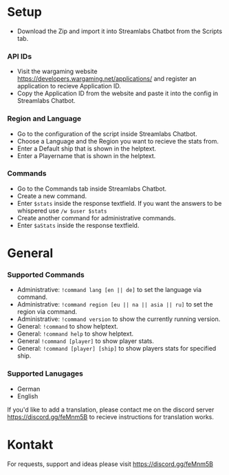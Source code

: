 # Setup
- Download the Zip and import it into Streamlabs Chatbot from the Scripts tab.

### API IDs
- Visit the wargaming website https://developers.wargaming.net/applications/ and register an application to recieve Application ID.
- Copy the Application ID from the website and paste it into the config in Streamlabs Chatbot.

### Region and Language
- Go to the configuration of the script inside Streamlabs Chatbot.
- Choose a Language and the Region you want to recieve the stats from.
- Enter a Default ship that is shown in the helptext.
- Enter a Playername that is shown in the helptext.

### Commands
- Go to the Commands tab inside Streamlabs Chatbot.
- Create a new command.
- Enter `$stats` inside the response textfield. If you want the answers to be whispered use `/w $user $stats`
- Create another command for administrative commands.
- Enter `$aStats` inside the response textfield.

# General

### Supported Commands
- Administrative: `!command lang [en || de]` to set the language via command.
- Administrative: `!command region [eu || na || asia || ru]` to set the region via command.
- Administrative: `!command version` to show the currently running version.
- General: `!command` to show helptext.
- General: `!command help` to show helptext.
- General `!command [player]` to show player stats.
- General: `!command [player] [ship]` to show players stats for specified ship.

### Supported Lanugages
- German
- English

If you'd like to add a translation, please contact me on the discord server https://discord.gg/feMnm5B to recieve instructions for translation works.

# Kontakt
For requests, support and ideas please visit https://discord.gg/feMnm5B
